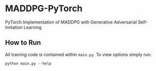 # MADDPG-PyTorch
PyTorch Implementation of MADDPG with Generative Adversarial Self-Imitation Learning

## How to Run

All training code is contained within `main.py`. To view options simply run:

```
python main.py --help
```